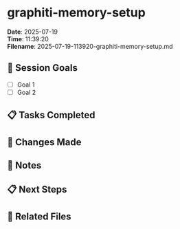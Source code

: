 # graphiti-memory-setup
**Date**: 2025-07-19  
**Time**: 11:39:20  
**Filename**: 2025-07-19-113920-graphiti-memory-setup.md

## 🎯 Session Goals
- [ ] Goal 1
- [ ] Goal 2

## 📋 Tasks Completed

## 🔧 Changes Made

## 📝 Notes

## 📋 Next Steps

## 🔗 Related Files
